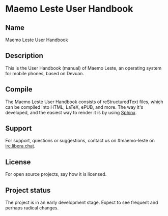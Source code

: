 # Maemo Leste User Handbook

## Name
Maemo Leste User Handbook

## Description
This is the User Handbook (manual) of Maemo Leste, an operating system for mobile phones, based on Devuan.

## Compile
The Maemo Leste User Handbook consists of reStructuredText files, which can be compiled into HTML, LaTeX, ePUB, and more.
The way it's developed, and the easiest way to render it is by using [Sphinx](https://www.sphinx-doc.org/).

## Support
For support, questions or suggestions, contact us on #maemo-leste on [irc.libera.chat](ircs://irc.libera.chat/#maemo-leste).

## License
For open source projects, say how it is licensed.

## Project status
The project is in an early development stage. Expect to see frequent and perhaps radical changes.
